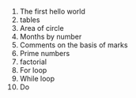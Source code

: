 1) The first hello world
2) tables  
3) Area of circle
4) Months by number
5) Comments on the basis of marks
6) Prime numbers
7) factorial
8) For loop
9) While loop
10) Do
   
